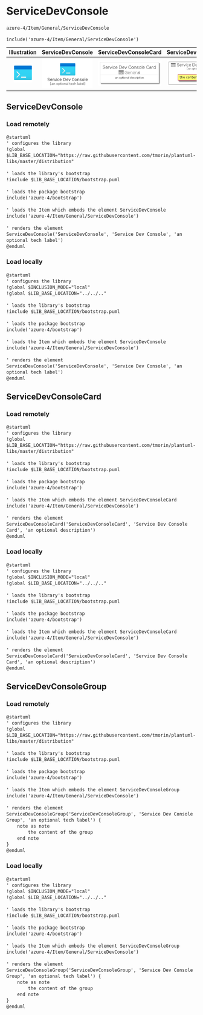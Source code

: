 # ServiceDevConsole


```text
azure-4/Item/General/ServiceDevConsole
```

```text
include('azure-4/Item/General/ServiceDevConsole')
```



| Illustration | ServiceDevConsole | ServiceDevConsoleCard | ServiceDevConsoleGroup |
| :---: | :---: | :---: | :---: |
| ![illustration for Illustration](../../../azure-4/Item/General/ServiceDevConsole.png) | ![illustration for ServiceDevConsole](../../../azure-4/Item/General/ServiceDevConsole.Local.png) | ![illustration for ServiceDevConsoleCard](../../../azure-4/Item/General/ServiceDevConsoleCard.Local.png) | ![illustration for ServiceDevConsoleGroup](../../../azure-4/Item/General/ServiceDevConsoleGroup.Local.png) |




## ServiceDevConsole

### Load remotely
```plantuml
@startuml
' configures the library
!global $LIB_BASE_LOCATION="https://raw.githubusercontent.com/tmorin/plantuml-libs/master/distribution"

' loads the library's bootstrap
!include $LIB_BASE_LOCATION/bootstrap.puml

' loads the package bootstrap
include('azure-4/bootstrap')

' loads the Item which embeds the element ServiceDevConsole
include('azure-4/Item/General/ServiceDevConsole')

' renders the element
ServiceDevConsole('ServiceDevConsole', 'Service Dev Console', 'an optional tech label')
@enduml
```

### Load locally
```plantuml
@startuml
' configures the library
!global $INCLUSION_MODE="local"
!global $LIB_BASE_LOCATION="../../.."

' loads the library's bootstrap
!include $LIB_BASE_LOCATION/bootstrap.puml

' loads the package bootstrap
include('azure-4/bootstrap')

' loads the Item which embeds the element ServiceDevConsole
include('azure-4/Item/General/ServiceDevConsole')

' renders the element
ServiceDevConsole('ServiceDevConsole', 'Service Dev Console', 'an optional tech label')
@enduml
```

## ServiceDevConsoleCard

### Load remotely
```plantuml
@startuml
' configures the library
!global $LIB_BASE_LOCATION="https://raw.githubusercontent.com/tmorin/plantuml-libs/master/distribution"

' loads the library's bootstrap
!include $LIB_BASE_LOCATION/bootstrap.puml

' loads the package bootstrap
include('azure-4/bootstrap')

' loads the Item which embeds the element ServiceDevConsoleCard
include('azure-4/Item/General/ServiceDevConsole')

' renders the element
ServiceDevConsoleCard('ServiceDevConsoleCard', 'Service Dev Console Card', 'an optional description')
@enduml
```

### Load locally
```plantuml
@startuml
' configures the library
!global $INCLUSION_MODE="local"
!global $LIB_BASE_LOCATION="../../.."

' loads the library's bootstrap
!include $LIB_BASE_LOCATION/bootstrap.puml

' loads the package bootstrap
include('azure-4/bootstrap')

' loads the Item which embeds the element ServiceDevConsoleCard
include('azure-4/Item/General/ServiceDevConsole')

' renders the element
ServiceDevConsoleCard('ServiceDevConsoleCard', 'Service Dev Console Card', 'an optional description')
@enduml
```

## ServiceDevConsoleGroup

### Load remotely
```plantuml
@startuml
' configures the library
!global $LIB_BASE_LOCATION="https://raw.githubusercontent.com/tmorin/plantuml-libs/master/distribution"

' loads the library's bootstrap
!include $LIB_BASE_LOCATION/bootstrap.puml

' loads the package bootstrap
include('azure-4/bootstrap')

' loads the Item which embeds the element ServiceDevConsoleGroup
include('azure-4/Item/General/ServiceDevConsole')

' renders the element
ServiceDevConsoleGroup('ServiceDevConsoleGroup', 'Service Dev Console Group', 'an optional tech label') {
    note as note
        the content of the group
    end note
}
@enduml
```

### Load locally
```plantuml
@startuml
' configures the library
!global $INCLUSION_MODE="local"
!global $LIB_BASE_LOCATION="../../.."

' loads the library's bootstrap
!include $LIB_BASE_LOCATION/bootstrap.puml

' loads the package bootstrap
include('azure-4/bootstrap')

' loads the Item which embeds the element ServiceDevConsoleGroup
include('azure-4/Item/General/ServiceDevConsole')

' renders the element
ServiceDevConsoleGroup('ServiceDevConsoleGroup', 'Service Dev Console Group', 'an optional tech label') {
    note as note
        the content of the group
    end note
}
@enduml
```

